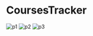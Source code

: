 # CoursesTracker

![p1](https://github.com/MarcMarquezM/CoursesTracker/assets/55757884/9418f410-c862-4071-85b0-41289f0c0dfe)
![p2](https://github.com/MarcMarquezM/CoursesTracker/assets/55757884/a660e5e2-7a35-4d49-907c-061c74003ec4)
![p3](https://github.com/MarcMarquezM/CoursesTracker/assets/55757884/91d4f183-7724-465c-be91-a7c13de5c2cc)
